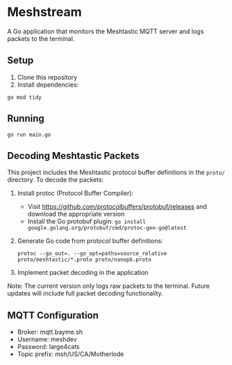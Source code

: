 # Meshstream

A Go application that monitors the Meshtastic MQTT server and logs packets to the terminal.

## Setup

1. Clone this repository
2. Install dependencies:

```
go mod tidy
```

## Running

```
go run main.go
```

## Decoding Meshtastic Packets

This project includes the Meshtastic protocol buffer definitions in the `proto/` directory. To decode the packets:

1. Install protoc (Protocol Buffer Compiler):
   - Visit https://github.com/protocolbuffers/protobuf/releases and download the appropriate version
   - Install the Go protobuf plugin: `go install google.golang.org/protobuf/cmd/protoc-gen-go@latest`

2. Generate Go code from protocol buffer definitions:
   ```
   protoc --go_out=. --go_opt=paths=source_relative proto/meshtastic/*.proto proto/nanopb.proto
   ```

3. Implement packet decoding in the application

Note: The current version only logs raw packets to the terminal. Future updates will include full packet decoding functionality.

## MQTT Configuration

- Broker: mqtt.bayme.sh
- Username: meshdev
- Password: large4cats
- Topic prefix: msh/US/CA/Motherlode